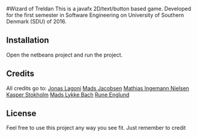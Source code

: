 #Wizard of Treldan
This is a javafx 2D/text/button based game. Developed for the first semester in Software Engineering on University of Southern Denmark (SDU) of 2016.
## Installation
Open the netbeans project and run the project.
## Credits
All credits go to:
[Jonas Lagoni](https://github.com/jonaslagoni/)
[Mads Jacobsen](https://github.com/MemmoSJ)
[Mathias Ingemann Nielsen](https://github.com/mathn16/)
[Kasper Stokholm](https://github.com/KasperStokholm/)
[Mads Lykke Bach](https://github.com/MadsLB/)
[Rune Englund](https://github.com/runeenglund/)
## License
Feel free to use this project any way you see fit. Just remember to credit
